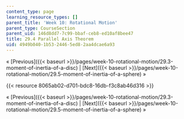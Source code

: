 ```yaml
---
content_type: page
learning_resource_types: []
parent_title: 'Week 10: Rotational Motion'
parent_type: CourseSection
parent_uid: 146d8dd7-7c99-bbaf-ceb8-ed10af8bee47
title: 29.4 Parallel Axis Theorem
uid: 4949b040-1b53-2446-5ed8-2aa4dcae6a93
---
```


« [Previous]({{< baseurl >}}/pages/week-10-rotational-motion/29.3-moment-of-inertia-of-a-disc) | [Next]({{< baseurl >}}/pages/week-10-rotational-motion/29.5-moment-of-inertia-of-a-sphere) »

{{< resource 8065ab02-d701-bdc8-16db-f3c8ab46d316 >}}

« [Previous]({{< baseurl >}}/pages/week-10-rotational-motion/29.3-moment-of-inertia-of-a-disc) | [Next]({{< baseurl >}}/pages/week-10-rotational-motion/29.5-moment-of-inertia-of-a-sphere) »